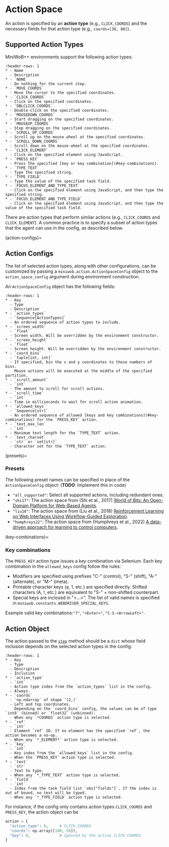 # Action Space

An action is specified by an **action type** (e.g., `CLICK_COORDS`)
and the necessary fields for that action type (e.g., `coords=[30, 60]`).

## Supported Action Types

MiniWoB++ environments support the following action types:

```{list-table}
:header-rows: 1
* - Name
  - Description
* - `NONE`
  - Do nothing for the current step.
* - `MOVE_COORDS`
  - Move the cursor to the specified coordinates.
* - `CLICK_COORDS`
  - Click on the specified coordinates.
* - `DBLCLICK_COORDS`
  - Double-click on the specified coordinates.
* - `MOUSEDOWN_COORDS`
  - Start dragging on the specified coordinates.
* - `MOUSEUP_COORDS`
  - Stop dragging on the specified coordinates.
* - `SCROLL_UP_COORDS`
  - Scroll up on the mouse wheel at the specified coordinates.
* - `SCROLL_DOWN_COORDS`
  - Scroll down on the mouse wheel at the specified coordinates.
* - `CLICK_ELEMENT`
  - Click on the specified element using JavaScript.
* - `PRESS_KEY`
  - Press the specified [key or key combination](#key-combinations).
* - `TYPE_TEXT`
  - Type the specified string.
* - `TYPE_FIELD`
  - Type the value of the specified task field.
* - `FOCUS_ELEMENT_AND_TYPE_TEXT`
  - Click on the specified element using JavaScript, and then type the specified string.
* - `FOCUS_ELEMENT_AND_TYPE_FIELD`
  - Click on the specified element using JavaScript, and then type the value of the specified task field.
```

There are action types that perform similar actions (e.g., `CLICK_COORDS` and `CLICK_ELEMENT`).
A common practice is to specify a subset of action types that the agent can use in the config, as described below.

(action-configs)=
## Action Configs

The list of selected action types, along with other configurations, can be customized
by passing a `miniwob.action.ActionSpaceConfig` object to the `action_space_config` argument
during environment construction.

An `ActionSpaceConfig` object has the following fields:

```{list-table}
:header-rows: 1
* - Key
  - Type
  - Description
* - `action_types`
  - `Sequence[ActionTypes]`
  - An ordered sequence of action types to include.
* - `screen_width`
  - `float`
  - Screen width. Will be overridden by the environment constructor.
* - `screen_height`
  - `float`
  - Screen height. Will be overridden by the environment constructor.
* - `coord_bins`
  - `tuple[int, int]`
  - If specified, bin the x and y coordinates to these numbers of bins.
    Mouse actions will be executed at the middle of the specified partition.
* - `scroll_amount`
  - `int`
  - The amount to scroll for scroll actions.
* - `scroll_time`
  - `int`
  - Time in milliseconds to wait for scroll action animation.
* - `allowed_keys`
  - `Sequence[str]`
  - An ordered sequence of allowed [keys and key combinations](#key-combinations) for the `PRESS_KEY` action.
* - `text_max_len`
  - `int`
  - Maximum text length for the `TYPE_TEXT` action.
* - `text_charset`
  - `str` or `set[str]`
  - Character set for the `TYPE_TEXT` action.
```

(presets)=
### Presets

The following preset names can be specified in place of the `ActionSpaceConfig` object:
(**TODO**: Implement this in code)

* `"all_supported"`: Select all supported actions, including redundant ones.
* `"shi17"`: The action space from (Shi et al., 2017)
  [World of Bits: An Open-Domain Platform for Web-Based Agents](http://proceedings.mlr.press/v70/shi17a/shi17a.pdf).
* `"liu18"`: The action space from (Liu et al., 2018)
  [Reinforcement Learning on Web Interfaces Using Workflow-Guided Exploration](https://arxiv.org/abs/1802.08802).
* `"humphreys22"`: The action space from (Humphreys et al., 2022)
  [A data-driven approach for learning to control computers](https://arxiv.org/abs/2202.08137).

(key-combinations)=
### Key combinations

The `PRESS_KEY` action type issues a key combination via Selenium.
Each key combination in the `allowed_keys` config follow the rules:

* Modifiers are specified using prefixes "C-" (control), "S-" (shift),
    "A-" (alternate), or "M-" (meta).
* Printable character keys (a, 1, etc.) are specified directly.
    Shifted characters (A, !, etc.) are equivalent to "S-" + non-shifted counterpart.
* Special keys are inclosed in "<...>". The list of valid names is specified in
    `miniwob.constants.WEBDRIVER_SPECIAL_KEYS`.

Example valid key combinations:`"7"`, `"<Enter>"`, `"C-S-<ArrowLeft>"`.


## Action Object

The action passed to the [`step`](https://gymnasium.farama.org/api/env/#gymnasium.Env.step) method
should be a `dict` whose field inclusion depends on the selected action types in the config:

```{list-table}
:header-rows: 1
* - Key
  - Type
  - Description
  - Inclusion
* - `action_type`
  - `int`
  - Action type index from the `action_types` list in the config.
  - Always.
* - `coords`
  - `np.ndarray` of shape `(2,)`
  - Left and top coordinates.
    Depending on the `coord_bins` config, the values can be of type `int8` (binned) or `float32` (unbinned).
  - When any `*COORDS` action type is selected.
* - `ref`
  - `int`
  - Element `ref` ID. If no element has the specified `ref`, the action becomes a no-op.
  - When any `*_ELEMENT*` action type is selected.
* - `key`
  - `int`
  - Key index from the `allowed_keys` list in the config.
  - When the `PRESS_KEY` action type is selected.
* - `text`
  - `str`
  - Text to type.
  - When any `*_TYPE_TEXT` action type is selected.
* - `field`
  - `int`
  - Index from the task field list `obs["fields"]`. If the index is out of bound, no text will be typed.
  - When any `*_TYPE_FIELD` action type is selected.
```

For instance, if the config only contains action types `CLICK_COORDS` and `PRESS_KEY`,
the action object can be

```python
action = {
  "action_type": 0,     # CLICK_COORDS
  "coords": np.array([100, 50]),
  "key": 0,             # Ignored by the action CLICK_COORDS
}
```

